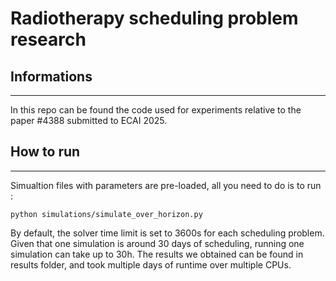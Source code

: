 # Radiotherapy scheduling problem research

## Informations
---

In this repo can be found the code used for experiments relative to the paper #4388 submitted to ECAI 2025.

## How to run 
 ---

Simualtion files with parameters are pre-loaded, all you need to do is to run :
```
python simulations/simulate_over_horizon.py
```

By default, the solver time limit is set to 3600s for each scheduling problem. Given that one simulation is around 30 days of scheduling, running one simulation can take up to 30h.
The results we obtained can be found in results folder, and took multiple days of runtime over multiple CPUs.



